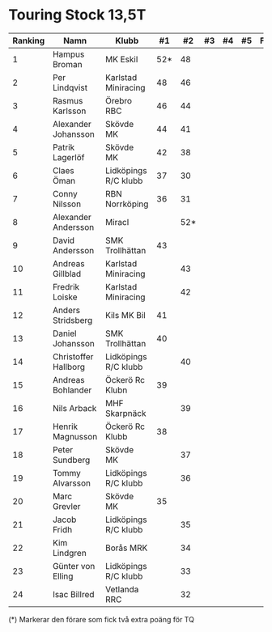 # Touring Stock 13,5T

| Ranking | Namn                 | Klubb                |  #1  |  #2  |  #3 |  #4 |  #5 | Final | Tot |
| ------- | -------------------- | -------------------- | ---- | ---- | --- | --- | --- | ----- | --- |
| 1       | Hampus Broman        | MK Eskil             | 52*  | 48   |     |     |     |       | 100 |
| 2       | Per Lindqvist        | Karlstad Miniracing  | 48   | 46   |     |     |     |       | 94  |
| 3       | Rasmus Karlsson      | Örebro RBC           | 46   | 44   |     |     |     |       | 90  |
| 4       | Alexander Johansson  | Skövde MK            | 44   | 41   |     |     |     |       | 85  |
| 5       | Patrik Lagerlöf      | Skövde MK            | 42   | 38   |     |     |     |       | 80  |
| 6       | Claes Öman           | Lidköpings R/C klubb | 37   | 30   |     |     |     |       | 67  |
| 7       | Conny Nilsson        | RBN Norrköping       | 36   | 31   |     |     |     |       | 67  |
| 8       | Alexander Andersson  | Miracl               |      | 52*  |     |     |     |       | 52  |
| 9       | David Andersson      | SMK Trollhättan      | 43   |      |     |     |     |       | 43  |
| 10      | Andreas Gillblad     | Karlstad Miniracing  |      | 43   |     |     |     |       | 43  |
| 11      | Fredrik Loiske       | Karlstad Miniracing  |      | 42   |     |     |     |       | 42  |
| 12      | Anders Stridsberg    | Kils MK Bil          | 41   |      |     |     |     |       | 41  |
| 13      | Daniel Johansson     | SMK Trollhättan      | 40   |      |     |     |     |       | 40  |
| 14      | Christoffer Hallborg | Lidköpings R/C klubb |      | 40   |     |     |     |       | 40  |
| 15      | Andreas Bohlander    | Öckerö Rc Klubn      | 39   |      |     |     |     |       | 39  |
| 16      | Nils Arback          | MHF Skarpnäck        |      | 39   |     |     |     |       | 39  |
| 17      | Henrik Magnusson     | Öckerö Rc Klubb      | 38   |      |     |     |     |       | 38  |
| 18      | Peter Sundberg       | Skövde MK            |      | 37   |     |     |     |       | 37  |
| 19      | Tommy Alvarsson      | Lidköpings R/C klubb |      | 36   |     |     |     |       | 36  |
| 20      | Marc Grevler         | Skövde MK            | 35   |      |     |     |     |       | 35  |
| 21      | Jacob Fridh          | Lidköpings R/C klubb |      | 35   |     |     |     |       | 35  |
| 22      | Kim Lindgren         | Borås MRK            |      | 34   |     |     |     |       | 34  |
| 23      | Günter von Elling    | Lidköpings R/C klubb |      | 33   |     |     |     |       | 33  |
| 24      | Isac Billred         | Vetlanda RRC         |      | 32   |     |     |     |       | 32  |

(*) Markerar den förare som fick två extra poäng för TQ
